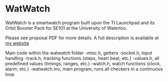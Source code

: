 # WatWatch

WatWatch is a smartwatch program built upon the TI Launchpad and its Orbit Booster Pack for SE101 at the University of Waterloo.

Please see proposal PDF for more details. A full description is available at [my website](https://david-lu.com/watwatch/)

Main code within the watwatch folder
-misc.h, getters
-socket.h, input handling
-track.h, tracking functions (steps, heart beat, etc.)
-values.h, all predefined values (timings, ranges, etc.)
-watch.h, watch functions (clock, alarm, etc.)
-watwatch.ino, main program, runs all checkers in a continuous loop
